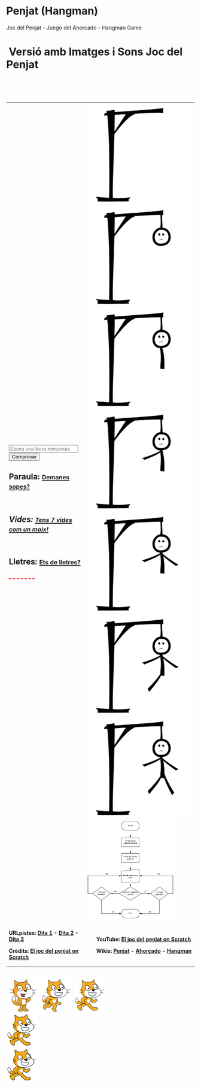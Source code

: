 # Penjat (Hangman)
Joc del Penjat - Juego del Ahorcado -  Hangman Game
        <h1>&nbsp;Versió amb Imatges i Sons Joc del Penjat</h1>
        <table>
            <tr>
              <td>
                    <input id="lletra" type="text" 
                           placeholder="Escriu una lletra minúscula" maxlength="1"> 
                    <button id="Comprovar" onclick="Comprovar()">Comprovar</button>
                <h2>Paraula: 
                    <a href="https://www.arabalears.cat/portada/vols-sopes-record-nostres-padrins_129_3048940.html">
                        <font size=3>Demanes sopes?</font></a></h2>
                    <div id="Paraula" style="color: white;">
                        <strong>_ _ _ _ _ _ _</strong></div>
                <h2>Vides: 
                    <a href="https://pccd.dites.cat/p/Tenir_set_vides%2C_com_els_gats">
                        <font size=3>Tens 7 vides com un moix!</font></a></h2>
                    <div id="Vides" style="color: blue;">
                        <strong>&nbsp;&nbsp;&nbsp;&nbsp;&nbsp;&nbsp;&nbsp;_</strong></div>
                <h2>Lletres: 
                    <a href="https://pccd.dites.cat/p/De_lletres">
                        <font size=3>Ets de lletres?</font></a></h2>
                    <div id="Lletres" style="color: red;">
                        <strong>_ _ _ _ _ _ _</strong></div>
            </td>
            <td>
                <img src="public_html/img/ahorcado_6.png" id="ahorcado_6" style="width:280px;height:270px;">
                <img src="public_html/img/ahorcado_5.png" id="ahorcado_5" style="width:280px;height:270px;">
                <img src="public_html/img/ahorcado_4.png" id="ahorcado_4" style="width:280px;height:270px;">
                <img src="public_html/img/ahorcado_3.png" id="ahorcado_3" style="width:280px;height:270px;">
                <img src="public_html/img/ahorcado_2.png" id="ahorcado_2" style="width:280px;height:270px;">
                <img src="public_html/img/ahorcado_1.png" id="ahorcado_1" style="width:280px;height:270px;">
                <img src="public_html/img/ahorcado_0.png" id="ahorcado_0" style="width:280px;height:270px;">
                <a href="public_html/img/ahorcado.jpg">
                <img src="public_html/img/ahorcado.jpg" id="ahorcado" style="width:234px;height:270px;"></a>
            </td>          
          </tr>
          <tr>
            <td>
                <br>
                <strong>URLpistes: 
                    <a href="https://pccd.dites.cat/p/A_la_quinta_forca">Dita 1</a> - 
                    <a href="https://pccd.dites.cat/p/A_ca_un_penjat%2C_no_hi_anomenis_cordes">Dita 2</a> - 
                    <a href="https://pccd.dites.cat/p/Setze_jutges_d%27un_jutjat_mengen_fetge_d%27un_penjat">Dita 3</a>
                </strong>
                <p> <strong>Crèdits: 
                    <a href="https://prosselloe.wordpress.com/?p=5862">El joc del penjat on Scratch</a>
                </strong></p>
            </td>          
            <td>
                <br>
                <strong>&nbsp;&nbsp;&nbsp;&nbsp;&nbsp;&nbsp;&nbsp;YouTube: 
                    <a href="https://youtu.be/v53rEMHghJU?list=PLv1JHCp6B60w_KnMTu7jDdlDZ6Z0-WJ-j">
                        El joc del penjat on Scratch</a>
                </strong>
                <p><strong>&nbsp;&nbsp;&nbsp;&nbsp;&nbsp;&nbsp;&nbsp;Wikis: 
                    <a href="https://ca.wikipedia.org/wiki/Penjat">Penjat</a> - 
                    <a href="https://es.wikipedia.org/wiki/Ahorcado_(juego)">Ahorcado</a> - 
                    <a href="https://en.wikipedia.org/wiki/Hangman_(game)">Hangman</a>
                </strong></p>
            </td>          
          </tr>
        </table>  
        <audio id="mystery">      <source src="public_html/aud/mystery.mp3" type="audio/mpeg"></audio>
        <audio id="clock_ticking"><source src="public_html/aud/clock_ticking.mp3" type="audio/mpeg"></audio>
        <audio id="miau">         <source src="public_html/aud/miau.mp3" type="audio/mpeg"></audio>
        <audio id="cheer">        <source src="public_html/aud/cheer.mp3" type="audio/mpeg"></audio>
        <audio id="boom_cloud">   <source src="public_html/aud/boom_cloud.mp3" type="audio/mpeg"></audio>
        <audio id="bell_toll">    <source src="public_html/aud/bell_toll_x3.mp3" type="audio/mpeg"></audio>
        <audio id="cat-fight">    <source src="public_html/aud/cat-fight.mp3" type="audio/mpeg"></audio>
        <div id="Guia">
            <img src="public_html/img/disfraz3.png" id="disfraz3" style="width:86px;height:90px;">
            <img src="public_html/img/disfraz2.png" id="disfraz2" style="width:86px;height:90px;">
            <img src="public_html/img/disfraz1.png" id="disfraz1" style="width:86px;height:90px;">
        </div>
        <div id="Caminar">
            <img src="public_html/img/caminar.gif" id="caminar" style="width:86px;height:90px;">
        </div>
        <div id="Rotar">
            <img src="public_html/img/rotar.gif" id="rotar" style="width:86px;height:90px;">
        </div>
